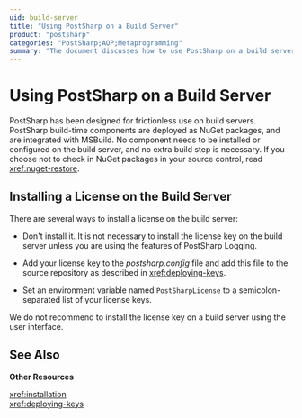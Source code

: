 ```yaml
---
uid: build-server
title: "Using PostSharp on a Build Server"
product: "postsharp"
categories: "PostSharp;AOP;Metaprogramming"
summary: "The document discusses how to use PostSharp on a build server, emphasizing its ease of use and various ways to install a license on the server."
---
```

# Using PostSharp on a Build Server

PostSharp has been designed for frictionless use on build servers. PostSharp build-time components are deployed as NuGet packages, and are integrated with MSBuild. No component needs to be installed or configured on the build server, and no extra build step is necessary. If you choose not to check in NuGet packages in your source control, read <xref:nuget-restore>. 


## Installing a License on the Build Server

There are several ways to install a license on the build server:

* Don't install it. It is not necessary to install the license key on the build server unless you are using the features of PostSharp Logging.

* Add your license key to the *postsharp.config* file and add this file to the source repository as described in <xref:deploying-keys>. 

* Set an environment variable named `PostSharpLicense` to a semicolon-separated list of your license keys. 

We do not recommend to install the license key on a build server using the user interface.

## See Also

**Other Resources**

<xref:installation>
<br><xref:deploying-keys>
<br>
